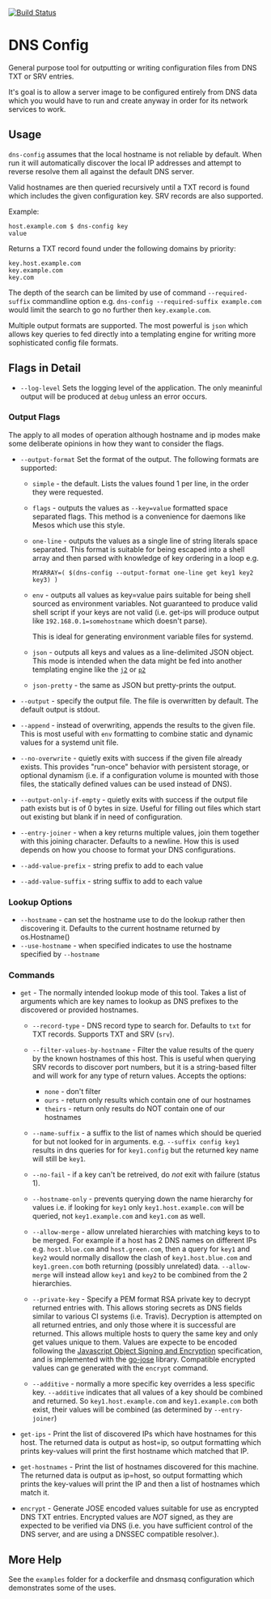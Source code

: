 [![Build Status](https://travis-ci.org/wrouesnel/dns-config.svg?branch=master)](https://travis-ci.org/wrouesnel/dns-config)

# DNS Config

General purpose tool for outputting or writing configuration files from DNS
TXT or SRV entries. 

It's goal is to allow a server image to be configured
entirely from DNS data which you would have to run and create anyway in 
order for its network services to work.

## Usage
`dns-config` assumes that the local hostname is not reliable by default. When
run it will automatically discover the local IP addresses and attempt to
reverse resolve them all against the default DNS server.

Valid hostnames are then queried recursively until a TXT record is found which
includes the given configuration key. SRV records are also supported.

Example:
```
host.example.com $ dns-config key
value
```
Returns a TXT record found under the following domains by priority:
```
key.host.example.com
key.example.com
key.com
```

The depth of the search can be limited by use of command `--required-suffix` 
commandline option e.g. `dns-config --required-suffix example.com` would 
limit the search to go no further then `key.example.com`.

Multiple output formats are supported. The most powerful is `json` which 
allows key queries to fed directly into a templating engine for writing 
more sophisticated config file formats.

## Flags in Detail
* `--log-level`
  Sets the logging level of the application. The only meaninful output
  will be produced at `debug` unless an error occurs.

### Output Flags
The apply to all modes of operation although hostname and ip modes make
some deliberate opinions in how they want to consider the flags.

* `--output-format`
  Set the format of the output. The following formats are supported:
  * `simple` - the default. Lists the values found 1 per line, in the
    order they were requested. 
  
  * `flags` - outputs the values as `--key=value` formatted space
    separated flags. This method is a convenience for daemons like Mesos
    which use this style.
  
  * `one-line` - outputs the values as a single line of string literals
    space separated. This format is suitable for being escaped into a
    shell array and then parsed with knowledge of key ordering in a loop
    e.g. 
    ```
    MYARRAY=( $(dns-config --output-format one-line get key1 key2 key3) )
    ```
  * `env` - outputs all values as key=value pairs suitable for being
    shell sourced as environment variables. Not guaranteed to produce
    valid shell script if your keys are not valid (i.e. get-ips will
    produce output like `192.168.0.1=somehostname` which doesn't parse).
    
    This is ideal for generating environment variable files for systemd.
    
  * `json` - outputs all keys and values as a line-delimited JSON object.
    This mode is intended when the data might be fed into another
    templating engine like the [`j2`](https://pypi.python.org/pypi/j2/1.2.1) 
    or [`p2`](https://github.com/wrouesnel/p2cli)
    
  * `json-pretty` - the same as JSON but pretty-prints the output.
  
* `--output` - specify the output file. The file is overwritten by
  default. The default output is stdout.
  
* `--append` - instead of overwriting, appends the results to the given
  file. This is most useful with `env` formatting to combine static and
  dynamic values for a systemd unit file.
  
* `--no-overwrite` - quietly exits with success if the given file already 
  exists. This provides "run-once" behavior with persistent storage, or 
  optional dynamism (i.e. if a configuration volume is mounted with 
  those files, the statically defined values can be used instead of DNS).
  
* `--output-only-if-empty` - quietly exits with success if the output
  file path exists but is of 0 bytes in size. Useful for filling out
  files which start out existing but blank if in need of configuration.
  
* `--entry-joiner` - when a key returns multiple values, join them
  together with this joining character. Defaults to a newline. How this
  is used depends on how you choose to format your DNS configurations.
  
* `--add-value-prefix` - string prefix to add to each value

* `--add-value-suffix` - string suffix to add to each value
  
### Lookup Options
* `--hostname` - can set the hostname use to do the lookup rather then
  discovering it. Defaults to the current hostname returned by
  os.Hostname()
* `--use-hostname` - when specified indicates to use the hostname
  specified by `--hostname`
  
### Commands
* `get` - The normally intended lookup mode of this tool. Takes a list
  of arguments which are key names to lookup as DNS prefixes to the
  discovered or provided hostnames. 
  * `--record-type` - DNS record type to search for. Defaults to `txt`
    for TXT records. Supports TXT and SRV (`srv`).
    
  * `--filter-values-by-hostname` - Filter the value results of the query by
    the known hostnames of this host. This is useful when querying SRV
    records to discover port numbers, but it is a string-based filter
    and will work for any type of return values. Accepts the options:
    * `none` - don't filter
    * `ours` - return only results which contain one of our hostnames
    * `theirs` - return only results do NOT contain one of our hostnames
  
  * `--name-suffix` - a suffix to the list of names which should be
    queried for but not looked for in arguments. 
    e.g. `--suffix config key1` results in dns queries for for 
    `key1.config` but the returned key name will still be `key1`.
  
  * `--no-fail` - if a key can't be retreived, do _not_ exit with 
    failure (status 1).
  
  * `--hostname-only` - prevents querying down the name hierarchy for
    values i.e. if looking for `key1` only `key1.host.example.com` will
    be queried, not `key1.example.com` and `key1.com` as well.
  
  * `--allow-merge` - allow unrelated hierarchies with matching keys to
    to be merged. For example if a host has 2 DNS names on different IPs
    e.g. `host.blue.com` and `host.green.com`, then a query for `key1`
    and `key2` would normally disallow the clash of `key1.host.blue.com` 
    and `key1.green.com` both returning (possibly unrelated) data.
    `--allow-merge` will instead allow `key1` and `key2` to be combined
    from the 2 hierarchies.
    
  * `--private-key` - Specify a PEM format RSA private key to decrypt 
  returned entries with. This allows storing secrets as DNS fields 
  similar to various CI systems (i.e. Travis). Decryption is attempted 
  on all returned entries, and only those where it is successful are 
  returned. This allows multiple hosts to query the same key and only 
  get values unique to them. Values are expecte to be encoded following
  the [Javascript Object Signing and Encryption](http://jose.readthedocs.io/en/latest/) 
  specification, and is implemented with the [go-jose](https://github.com/square/go-jose)
  library. Compatible encrypted values can ge generated with the `encrypt`
  command.
    
  * `--additive` - normally a more specific key overrides a less specific
  key. `--additive` indicates that all values of a key should be combined
  and returned. So `key1.host.example.com` and `key1.example.com` both
  exist, their values will be combined (as determined by `--entry-joiner`)

* `get-ips` - Print the list of discovered IPs which have hostnames for
  this host. The returned data is output as host=ip, so output 
  formatting which prints key-values will print the first hostname 
  which matched that IP.

* `get-hostnames` - Print the list of hostnames discovered for this
  machine. The returned data is output as ip=host, so output formatting
  which prints the key-values will print the IP and then a list of
  hostnames which match it.
  
* `encrypt` - Generate JOSE encoded values suitable for use as encrypted
DNS TXT entries. Encrypted values are *NOT* signed, as they are expected
to be verified via DNS (i.e. you have sufficient control of the DNS
server, and are using a DNSSEC compatible resolver.).

## More Help

See the `examples` folder for a dockerfile and dnsmasq configuration which
demonstrates some of the uses.
